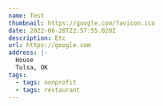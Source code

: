 ```yaml
---
name: Test
thumbnail: https://google.com/favicon.ico
date: 2022-06-28T22:57:55.028Z
description: Etc
url: https://google.com
address: |-
  House
  Tulsa, OK
tags:
  - tags: nonprofit
  - tags: restaurant
---
```

